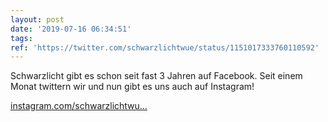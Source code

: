 ```yaml
---
layout: post
date: '2019-07-16 06:34:51'
tags: 
ref: 'https://twitter.com/schwarzlichtwue/status/1151017333760110592'
---
```

Schwarzlicht gibt es schon seit fast 3 Jahren auf Facebook. Seit einem Monat twittern wir und nun gibt es uns auch auf Instagram!

[instagram.com/schwarzlichtwu…](https://instagram.com/schwarzlichtwuerzburg)
